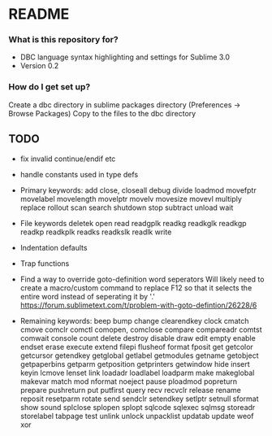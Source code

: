 # README #

### What is this repository for? ###

* DBC language syntax highlighting and settings for Sublime 3.0
* Version 0.2

### How do I get set up? ###

Create a dbc directory in sublime packages directory (Preferences -> Browse Packages)
Copy to the files to the dbc directory


## TODO ##

- fix invalid continue/endif etc
- handle constants used in type defs

- Primary keywords:
	add
	close, closeall
	debug
	divide
	loadmod
	movefptr
	movelabel
	movelength
	movelptr
	movelv
	movesize
	movevl
	multiply
	replace
	rollout
	scan
	search
	shutdown
	stop
	subtract
	unload
	wait

- File keywords
	deletek
	open
	read
	readgplk
	readkg
	readkglk
	readkgp
	readkp
	readkplk
	readks
	readkslk
	readlk
	write

- Indentation defaults
- Trap functions

- Find a way to override goto-definition word seperators
	Will likely need to create a macro/custom command to replace F12 so that it selects the entire word instead of seperating it by '.'
	https://forum.sublimetext.com/t/problem-with-goto-defintion/26228/6


- Remaining keywords:
	beep
	bump
	change
	clearendkey
	clock
	cmatch
	cmove
	comclr
	comctl
	comopen, comclose
	compare
	compareadr
	comtst
	comwait
	console
	count
	delete
	destroy
	disable
	draw
	edit
	empty
	enable
	endset
	erase
	execute
	extend
	filepi
	flusheof
	format
	fposit
	get
	getcolor
	getcursor
	getendkey
	getglobal
	getlabel
	getmodules
	getname
	getobject
	getpaperbins
	getparm
	getposition
	getprinters
	getwindow
	hide
	insert
	keyin
	lcmove
	lenset
	link
	loadadr
	loadlabel
	loadparm
	make
	makeglobal
	makevar
	match
	mod
	nformat
	noeject
	pause
	ploadmod
	popreturn
	prepare
	pushreturn
	put
	putfirst
	query
	recv
	recvclr
	release
	rename
	reposit
	resetparm
	rotate
	send
	sendclr
	setendkey
	setlptr
	setnull
	sformat
	show
	sound
	splclose
	splopen
	splopt
	sqlcode
	sqlexec
	sqlmsg
	storeadr
	storelabel
	tabpage
	test
	unlink
	unlock
	unpacklist
	updatab
	update
	weof
	xor